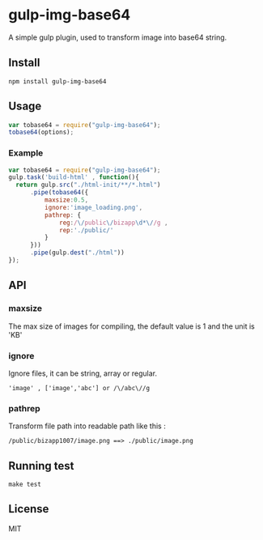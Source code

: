 # gulp-img-base64

A simple gulp plugin, used to transform image into base64 string.

## Install
```
npm install gulp-img-base64
```

## Usage
```javascript
var tobase64 = require("gulp-img-base64");
tobase64(options);
```

### Example
```javascript
var tobase64 = require("gulp-img-base64");
gulp.task('build-html' , function(){
  return gulp.src("./html-init/**/*.html")
      .pipe(tobase64({
          maxsize:0.5,        
          ignore:'image_loading.png',
          pathrep: {
              reg:/\/public\/bizapp\d*\//g ,
              rep:'./public/'
          }
      }))
      .pipe(gulp.dest("./html"))
});
```

## API

### maxsize
The max size of images for compiling, the default value is 1 and the unit is 'KB'

### ignore
Ignore files, it can be string, array or regular. <br>
```
'image' , ['image','abc'] or /\/abc\//g
```

### pathrep
Transform file path into readable path like this :
```
/public/bizapp1007/image.png ==> ./public/image.png
```

## Running test
```
make test
```

## License
MIT
